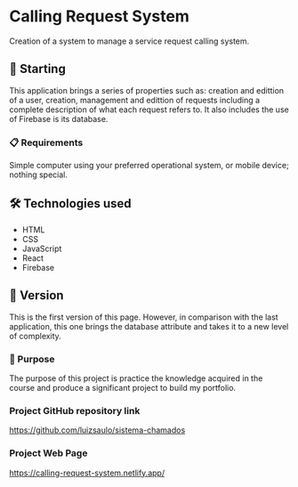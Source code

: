 # Calling Request System
Creation of a system to manage a service request calling system.
## 🚀 Starting

This application brings a series of properties such as: creation and edittion of a user, creation, management and edittion of requests including a complete description of what each request refers to. It also includes the use of Firebase is its database.

### 📋 Requirements

Simple computer using your preferred operational system, or mobile device; nothing special.

## 🛠️ Technologies used

* HTML
* CSS
* JavaScript
* React
* Firebase

## 📌 Version

This is the first version of this page. However, in comparison with the last application, this one brings the database attribute and takes it to a new level of complexity.

### 🔩 Purpose

The purpose of this project is practice the knowledge acquired in the course and produce a significant project to build my portfolio.

### Project GitHub repository link
https://github.com/luizsaulo/sistema-chamados

### Project Web Page
https://calling-request-system.netlify.app/